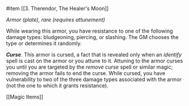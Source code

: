 #item [[3. Therendor, The Healer's Moon]]

*Armor (plate), rare (requires attunement)*

While wearing this armor, you have resistance to one of the following damage types: bludgeoning, piercing, or slashing. The GM chooses the type or determines it randomly.

***Curse***. This armor is cursed, a fact that is revealed only when an *identify* spell is cast on the armor or you attune to it. Attuning to the armor curses you until you are targeted by the *remove curse* spell or similar magic; removing the armor fails to end the curse. While cursed, you have vulnerability to two of the three damage types associated with the armor (not the one to which it grants resistance).


[[Magic Items]]